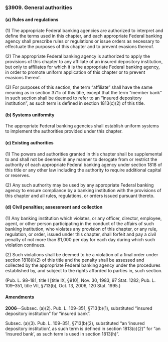 ### §3909. General authorities ###

#### (a) Rules and regulations ####

(1) The appropriate Federal banking agencies are authorized to interpret and define the terms used in this chapter, and each appropriate Federal banking agency shall prescribe rules or regulations or issue orders as necessary to effectuate the purposes of this chapter and to prevent evasions thereof.

(2) The appropriate Federal banking agency is authorized to apply the provisions of this chapter to any affiliate of an insured depository institution, but only to affiliates for which it is the appropriate Federal banking agency, in order to promote uniform application of this chapter or to prevent evasions thereof.

(3) For purposes of this section, the term “affiliate” shall have the same meaning as in section 371c of this title, except that the term “member bank” in such section shall be deemed to refer to an “insured depository institution”, as such term is defined in section 1813(c)(2) of this title.

#### (b) Systems uniformity ####

The appropriate Federal banking agencies shall establish uniform systems to implement the authorities provided under this chapter.

#### (c) Existing authorities ####

(1) The powers and authorities granted in this chapter shall be supplemental to and shall not be deemed in any manner to derogate from or restrict the authority of each appropriate Federal banking agency under section 1818 of this title or any other law including the authority to require additional capital or reserves.

(2) Any such authority may be used by any appropriate Federal banking agency to ensure compliance by a banking institution with the provisions of this chapter and all rules, regulations, or orders issued pursuant thereto.

#### (d) Civil penalties; assessment and collection ####

(1) Any banking institution which violates, or any officer, director, employee, agent, or other person participating in the conduct of the affairs of such banking institution, who violates any provision of this chapter, or any rule, regulation, or order, issued under this chapter, shall forfeit and pay a civil penalty of not more than $1,000 per day for each day during which such violation continues.

(2) Such violations shall be deemed to be a violation of a final order under section 1818(i)(2) of this title and the penalty shall be assessed and collected by the appropriate Federal banking agency under the procedures established by, and subject to the rights afforded to parties in, such section.

(Pub. L. 98–181, title I [title IX, §910], Nov. 30, 1983, 97 Stat. 1282; Pub. L. 109–351, title VII, §713(b), Oct. 13, 2006, 120 Stat. 1995.)

#### Amendments ####

**2006**—Subsec. (a)(2). Pub. L. 109–351, §713(b)(1), substituted “insured depository institution” for “insured bank”.

Subsec. (a)(3). Pub. L. 109–351, §713(b)(2), substituted “an ‘insured depository institution’, as such term is defined in section 1813(c)(2)” for “an ‘insured bank’, as such term is used in section 1813(h)”.